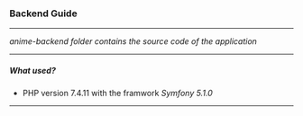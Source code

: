 ### Backend Guide
------

_anime-backend folder contains the source code of the application_

----
##### What used? 
- PHP version 7.4.11 with the framwork _Symfony 5.1.0_
----
